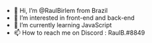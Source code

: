 - 👋 Hi, I’m @RaulBirlem from Brazil
- 👀 I’m interested in front-end and back-end 
- 🌱 I’m currently learning JavaScript
- 📫 How to reach me on Discord : RaulB.#8849

<!---
RaulBirlem/RaulBirlem is a ✨ special ✨ repository because its `README.md` (this file) appears on your GitHub profile.
You can click the Preview link to take a look at your changes.
--->
